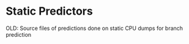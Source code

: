 # Static Predictors

OLD: Source files of predictions done on static CPU dumps for branch prediction
